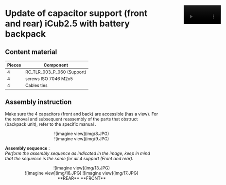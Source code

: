 

# Update of capacitor support (front and rear) iCub2.5 with battery backpack

## Content material

|  Pieces | Component  |
|   ---   |    ---     |
|    4    | RC_TLR_003_P_060 (Support)|
|    4    |  screws ISO 7046 M2x5 |
|    4    |      Cables ties  |




## Assembly instruction

Make sure the 4 capacitors (front and back) are accessible (has a view). For the removal and subsequent reassembly of the parts that obstruct (backpack unit), refer to the specific manual .<br>
<center> ![imagine view](img/8.JPG) </center>
<center> ![imagine view](img/9.JPG) </center>

**Assembly sequence** :<br>
*Perform the assembly sequence as indicated in the image, keep in mind that the sequence is the same for all 4 support (Front and rear).*<br>
<center> ![imagine view](img/13.JPG) </center>

<center> ![imagine view](img/16.JPG) ![imagine view](img/17.JPG)  </center>

<div style="position:fixed;top:80px;left:85%;">
    <video width="85%" height="85%" autoplay loop>
        <source src="../video/ICUB_FBBBBDBA .mp4" type="video/mp4">  
        Your browser does not support the video tag.
    </video>
</div>

<center> **REAR** **FRONT** </center>

